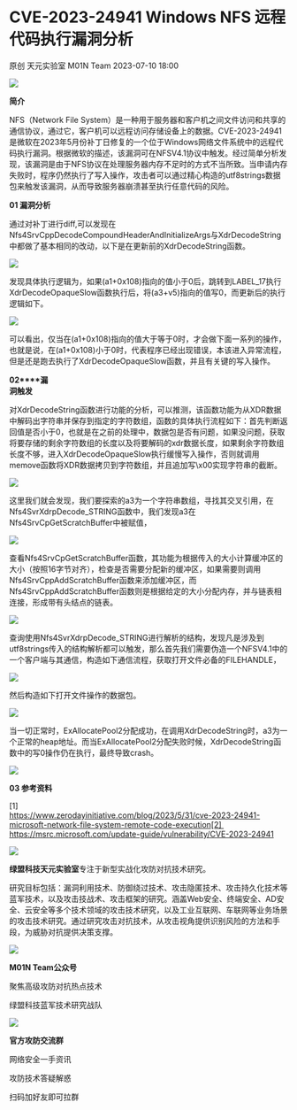 #  CVE-2023-24941 Windows NFS 远程代码执行漏洞分析   
原创 天元实验室  M01N Team   2023-07-10 18:00  
  
![](https://mmbiz.qpic.cn/mmbiz_gif/TPGibEO8KBwbP9T1G0WhuXMC2MZ7xRdoPkbGCZmBtkicCnicWJe8jZhwjnL6PAYAZAmXwNmfU8QSwBlDQUNKIvfFA/640?wx_fmt=gif "")  
  
**简介**  
  
  
NFS（Network File System）是一种用于服务器和客户机之间文件访问和共享的通信协议，通过它，客户机可以远程访问存储设备上的数据。CVE-2023-24941是微软在2023年5月份补丁日修复的一个位于Windows网络文件系统中的远程代码执行漏洞。根据微软的描述，该漏洞可在NFSV4.1协议中触发。经过简单分析发现，该漏洞是由于NFS协议在处理服务器内存不足时的方式不当所致。当申请内存失败时，程序仍然执行了写入操作，攻击者可以通过精心构造的utf8strings数据包来触发该漏洞，从而导致服务器崩溃甚至执行任意代码的风险。  
  
  
  
**01 漏洞分析**  
  
  
通过对补丁进行diff,可以发现在Nfs4SrvCppDecodeCompoundHeaderAndInitializeArgs与XdrDecodeString中都做了基本相同的改动，以下是在更新前的XdrDecodeString函数。    
  
![](https://mmbiz.qpic.cn/mmbiz_jpg/TPGibEO8KBwbP9T1G0WhuXMC2MZ7xRdoPR59EoWghY71NRwr80LVyVl0JPRC6F4XkWCj7g3KXicQ9gVaVh2b6WRQ/640?wx_fmt=jpeg "")  
  
  
发现具体执行逻辑为，如果(a1+0x108)指向的值小于0后，跳转到LABEL_17执行XdrDecodeOpaqueSlow函数执行后，将(a3+v5)指向的值写0，而更新后的执行逻辑如下。    
  
![](https://mmbiz.qpic.cn/mmbiz_jpg/TPGibEO8KBwbP9T1G0WhuXMC2MZ7xRdoPZng5fodAKODmLuyrpUJD1x45SZDWXlA0epNibnaiaHYOReeZNvVbP52w/640?wx_fmt=jpeg "")  
  
  
可以看出，仅当在(a1+0x108)指向的值大于等于0时，才会做下面一系列的操作，也就是说，在(a1+0x108)小于0时，代表程序已经出现错误，本该进入异常流程，但是还是跑去执行了XdrDecodeOpaqueSlow函数，并且有关键的写入操作。  
  
  
  
**02****漏**  
**洞触发**  
  
  
对XdrDecodeString函数进行功能的分析，可以推测，该函数功能为从XDR数据中解码出字符串并保存到指定的字符数组，函数的具体执行流程如下：首先判断返回值是否小于0，也就是在之前的处理中，数据包是否有问题，如果没问题，获取将要存储的剩余字符数组的长度以及将要解码的xdr数据长度，如果剩余字符数组长度不够，进入XdrDecodeOpaqueSlow执行缓慢写入操作，否则就调用memove函数将XDR数据拷贝到字符数组，并且追加写\x00实现字符串的截断。  
  
![](https://mmbiz.qpic.cn/mmbiz_jpg/TPGibEO8KBwbP9T1G0WhuXMC2MZ7xRdoPdazytDR4rOBjEkLjhyusry0xM2QvPSYUrfuReJXxH6lpBIET1dNzww/640?wx_fmt=jpeg "")  
  
  
这里我们就会发现，我们要探索的a3为一个字符串数组，寻找其交叉引用，在Nfs4SvrXdrpDecode_STRING函数中，我们发现a3在Nfs4SrvCpGetScratchBuffer中被赋值，  
  
![](https://mmbiz.qpic.cn/mmbiz_jpg/TPGibEO8KBwbP9T1G0WhuXMC2MZ7xRdoPrZLpJeKjSIC2BOppARU5PPbyFiamecfFzawcW0icDcSoktJiaTVib5dCDg/640?wx_fmt=jpeg "")  
  
  
查看Nfs4SrvCpGetScratchBuffer函数，其功能为根据传入的大小计算缓冲区的大小（按照16字节对齐），检查是否需要分配新的缓冲区，如果需要则调用Nfs4SrvCppAddScratchBuffer函数来添加缓冲区，而Nfs4SrvCppAddScratchBuffer函数则是根据给定的大小分配内存，并与链表相连接，形成带有头结点的链表。  
  
![](https://mmbiz.qpic.cn/mmbiz_jpg/TPGibEO8KBwbP9T1G0WhuXMC2MZ7xRdoPfN54ibYkL96pNQibIwCUxuG69oLBt8a7tgwZmxdEricFkx1y0ibe4PvEcA/640?wx_fmt=jpeg "")  
  
  
查询使用Nfs4SvrXdrpDecode_STRING进行解析的结构，发现凡是涉及到utf8strings传入的结构解析都可以触发，那么首先我们需要伪造一个NFSV4.1中的一个客户端与其通信，构造如下通信流程，获取打开文件必备的FILEHANDLE，  
  
![](https://mmbiz.qpic.cn/mmbiz_jpg/TPGibEO8KBwbP9T1G0WhuXMC2MZ7xRdoP60Vdg9Cacvb2JxU5Cib0k1h5r7WAMlc68F3gB6DOUTGsavliaaCz2Z5Q/640?wx_fmt=jpeg "")  
  
  
然后构造如下打开文件操作的数据包。  
  
![](https://mmbiz.qpic.cn/mmbiz_jpg/TPGibEO8KBwbP9T1G0WhuXMC2MZ7xRdoPUEIkDnbHFxekLTUDuBjxHs5vR8ibWXKI2vrdWvicECSVOjYdkMB6r3ug/640?wx_fmt=jpeg "")  
  
  
当一切正常时，ExAllocatePool2分配成功，在调用XdrDecodeString时，a3为一个正常的heap地址。而当ExAllocatePool2分配失败时候，XdrDecodeString函数中的写0操作仍在执行，最终导致crash。   
  
![](https://mmbiz.qpic.cn/mmbiz_jpg/TPGibEO8KBwbP9T1G0WhuXMC2MZ7xRdoP54etGRtJt5akcUE0ibib7T67vvJVJ7ey6mlTWWrNt0qmMUDVbUmHGv4Q/640?wx_fmt=jpeg "")  
  
  
  
**03 参考资料**  
  
  
[1]   
https://www.zerodayinitiative.com/blog/2023/5/31/cve-2023-24941-microsoft-network-file-system-remote-code-execution[2]   
https://msrc.microsoft.com/update-guide/vulnerability/CVE-2023-24941  
  
![](https://mmbiz.qpic.cn/mmbiz_png/TPGibEO8KBwbP9T1G0WhuXMC2MZ7xRdoPaFtdF9dWreG7odw8WEEWZwamRReAe4wnlWHjT1FWHPrgYhiayaia2wQw/640?wx_fmt=png "")  
  
  
  
**绿盟科技天元实验室**专注于新型实战化攻防对抗技术研究。  
  
研究目标包括：漏洞利用技术、防御绕过技术、攻击隐匿技术、攻击持久化技术等蓝军技术，以及攻击技战术、攻击框架的研究。涵盖Web安全、终端安全、AD安全、云安全等多个技术领域的攻击技术研究，以及工业互联网、车联网等业务场景的攻击技术研究。通过研究攻击对抗技术，从攻击视角提供识别风险的方法和手段，为威胁对抗提供决策支撑。  
  
  
![](https://mmbiz.qpic.cn/mmbiz_jpg/TPGibEO8KBwbP9T1G0WhuXMC2MZ7xRdoPQ7ntIevh7akiaF9cDZkJBNh2NfEuHlAIJibhNrMSSLHNzDv0sVB5hDSQ/640?wx_fmt=jpeg "")  
  
  
  
  
**M01N Team公众号**  
  
聚焦高级攻防对抗热点技术  
  
绿盟科技蓝军技术研究战队  
  
![](https://mmbiz.qpic.cn/mmbiz_png/TPGibEO8KBwbP9T1G0WhuXMC2MZ7xRdoPx9so3WFQmrLtREXf4Dx4DrqtLknDpMNeOmgIoByeibe0hCib17HQxNlQ/640?wx_fmt=png "")  
  
  
  
  
**官方攻防交流群**  
  
网络安全一手资讯  
  
攻防技术答疑解惑  
  
扫码加好友即可拉群  
  
